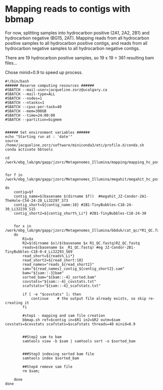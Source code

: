 # Mapping reads to contigs with bbmap 

For now, splitting samples into hydrocarbon positive (2A1, 2A2, 2B1) and hydrocarbon negative (BG15, 2AT). Mapping reads from all hydrocarbon positive samples to all hydrocarbon positive contigs, and reads from all hydrocarbon negative samples to all hydrocarbon negative contigs.  

There are 19 hydrocarbon positive samples, so 19 x 19 = 361 resulting bam files... 

Chose minid=0.9 to speed up process. 

```
#!/bin/bash
###### Reserve computing resources ######
#SBATCH --mail-user=jacqueline.zorz@ucalgary.ca
#SBATCH --mail-type=ALL
#SBATCH --nodes=1
#SBATCH --ntasks=1
#SBATCH --cpus-per-task=40
#SBATCH --mem=300GB
#SBATCH --time=24:00:00
#SBATCH --partition=bigmem


###### Set environment variables ######
echo "Starting run at : 'date'"
source /home/jacqueline.zorz/software/miniconda3/etc/profile.d/conda.sh 
conda activate bbtools

cd /work/ebg_lab/gm/gapp/jzorz/Metagenomes_Illumina/mapping/mapping_hc_positive


for f in /work/ebg_lab/gm/gapp/jzorz/Metagenomes_Illumina/megahit/megahit_hc_positive/megahit*/final.contigs.fa;  

do
	contig=$f
	contig_name=$(basename $(dirname $f))  #megahit_JZ-Condor-2A1-TheHole-C54-24-28_Li32297_S73
	contig_short=${contig_name:18} #2B1-TinyBubbles-C18-24-30_Li32239_S15
	contig_short2=${contig_short%_Li*} #2B1-TinyBubbles-C18-24-30

	
	for x in /work/ebg_lab/gm/gapp/jzorz/Metagenomes_Illumina/bbduk/cat_qc/*R1_QC.fastq;
	do 
		R1=$x
		R2=$(dirname $x)/$(basename $x R1_QC.fastq)R2_QC.fastq
		reads=$(basename $x _R1_QC.fastq) #eg JZ-Condor-2B1-TinyBubbles-C18-0-4_Li32293_S69
		read_short=${reads%_Li*}
		read_short2=${read_short:10}
		read_names="reads_${read_short2}"
		sam="${read_names}_contig_${contig_short2}.sam"
		bam="${sam::-3}bam"
		sorted_bam="${bam::-4}_sorted.bam"
		covstats="${sam::-4}_covstats.txt"
		scafstats="${sam::-4}_scafstats.txt"

		if [ -e "$covstats" ]; then
			continue    # the output file already exists, so skip re-creating it
		fi

		#step1 - mapping and sam file creation 
		bbmap.sh ref=$contig in=$R1 in2=$R2 outm=$sam covstats=$covstats scafstats=$scafstats threads=40 minid=0.9


		##Step2 sam to bam
		samtools view -b $sam | samtools sort -o $sorted_bam


		###Step3 indexing sorted bam file
		samtools index $sorted_bam
		
		##Step4 remove sam file 
		rm $sam;
		
	done
done 

```
